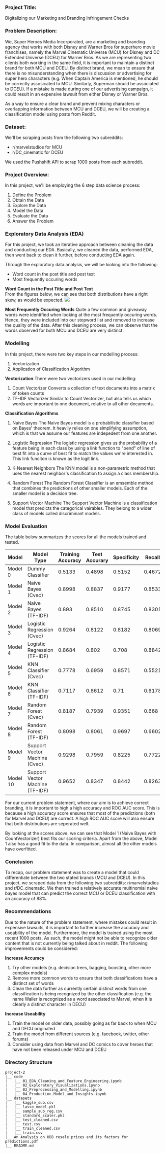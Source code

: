 ### Project Title:
Digitalizing our Marketing and Branding Infringement Checks

### Problem Description:
We, Super Heroes Media Incorporated, are a marketing and branding agency that works with both Disney and Warner Bros for superhero movie franchises, namely the Marvel Cinematic Universe (MCU) for Disney and DC Extended Universe (DCEU) for Warner Bros. As we are representing two clients both working in the same field, it is important to maintain a distinct brand for both MCU and DCEU. By distinct brand, we mean to ensure that there is no misunderstanding when there is discussion or advertising for super hero characters (e.g. When Captain America is mentioned, he should be correctly assosicated to MCU. Similarly, Superman should be associated to DCEU). If a mistake is made during one of our advertising campaign, it could result in an expensive lawsuit from either Disney or Warner Bros.    

As a way to ensure a clear brand and prevent mixing characters or overlapping information between MCU and DCEU, we will be creating a classification model using posts from Reddit.

### Dataset:
We'll be scraping posts from the following two subreddits:
* r/marvelstudios for MCU
* r/DC_cinematic for DCEU 

We used the Pushshift API to scrap 1000 posts from each subreddit.

### Project Overview:
In this project, we'll be employing the 6 step data science process:  
1. Define the Problem
2. Obtain the Data
3. Explore the Data
4. Model the Data
5. Evaluate the Data
6. Answer the Problem  

### Exploratory Data Analysis (EDA)
For this project, we took an iterative approach between cleaning the data and conducting our EDA. Basically, we cleaned the data, performed EDA, then went back to clean it further, before conducting EDA again.  

Through the exploratory data analysis, we will be looking into the following:
* Word count in the post title and post text
* Most frequently occuring words  

**Word Count in the Post Title and Post Text**  
From the figures below, we can see that both distributions have a right skew, as would be expected. 
![](https://github.com/Suniljit/General_Assembly_Projects/blob/main/project_3/images/word_length.png)

**Most Frequently Occuring Words**
Quite a few common and giveaway words were identified when looking at the most frequently occuring words. Hence, they were included into our stopword list and removed to increase the quality of the data. After this cleaning process, we can observe that the words observed for both MCU and DCEU are very distinct.

### Modelling
In this project, there were two key steps in our modelling process:
1. Vectorization
2. Application of Classification Algorithm

**Vectorization**
There were two vectorizers used in our modelling:
1. Count Vectorizer
Converts a collection of text documents into a matrix of token counts
2. TF-IDF Vectorizer
Similar to Count Vectorizer, but also tells us which words are important to one document, relative to all other documents.

**Classification Algorithms**
1. Naive Bayes
The Naive Bayes model is a probabilistic classifier based on Bayes' theorem. It heavily relies on one simplifying assumption, which is that we assume our features are indepedent from one another. 

2. Logistic Regression
The logistic regression gives us the probability of a feature being in each class by using a link function to "bend" of line of best fit into a curve of best fit to match the values we're interested in. This link funciton is known as the logit link.

3. K-Nearest Neighbors
The KNN model is a non-parametric method that uses the nearest neighbor's classification to assign a class membership. 

4. Random Forest
The Random Forest Classifier is an emsemble method that combines the predictions of other smaller models. Each of the smaller model is a decision tree. 

5. Support Vector Machine
The Support Vector Machine is a classification model that predicts the categorical vairables. They belong to a wider class of models called discriminant models. 

### Model Evaluation
The table below summarizes the scores for all the models trained and tested. 

|Model   | Model Type          |Training Accuracy |Test Accurary | Specificity | Recall | Precision | F1     | ROC AUC |
|------------|---------------------|----|----------|-------------|--------|-----------|--------|---------|
|Model 0     |Dummy Classifier     |0.5133|0.4898    |0.5152       |0.4672  |0.5193     |0.4919  |0.5      |
|Model 1     |Naive Bayes (Cvec)   |0.8998|0.8837|0.9177|0.8533| 0.9208|0.8858| 0.95|
|Model 2     |Naive Bayes (TF-IDF) |0.893| 0.8510|0.8745|0.8301|0.8811|0.8545|0.94|
|Model 3     |Logistic Regression (Cvec)|0.9264|0.8122|0.8182|0.8069|0.8327|0.8196|0.93|
|Model 4     |Logistic Regression (TF-IDF)|0.8684|0.802|0.708|0.8842|0.7736|0.8252|0.91|
|Model 5     |KNN Classifier (Cvec)|0.7778|0.6959|0.8571|0.5521|0.8125|0.6575|0.82|
|Model 6     |KNN Classifier (TF-IDF)|0.7117|0.6612|0.71|0.6178|0.7049|0.6584|0.77|
|Model 7     |Random Forest (Cvec)|0.8187|0.7939|0.9351|0.668|0.9202|0.774|0.91|
|Model 8     |Random Forest (TF-IDF)|0.8098|0.8061|0.9697|0.6602|0.9607|0.7826|0.92|
|Model 9     |Support Vector Machine (Cvec)|0.9298|0.7959|0.8225|0.7722|0.8299|0.8|0.9|
|Model 10    |Support Vector Machine (TF-IDF)|0.9652|0.8347|0.8442|0.8263|0.856|0.8409|0.91|

For our current problem statement, where our aim is to achieve correct branding, it is important to high a high accuracy and ROC AUC score. This is because a high accuracy score ensures that most of the predictions (both for Marvel and DCEU) are correct. A high ROC AUC score will also ensure that both distributions are seperated well.  

By looking at the scores above, we can see that Model 1 (Naive Bayes with CountVectorizer) best fits our scoring criteria. Apart from the above, Model 1 also has a good fit to the data. In comparison, almost all the other models have overfitted. 

### Conclusion
To recap, our problem statement was to create a model that could differentiate between the two stated brands (MCU and DCEU). In this project, we scraped data from the following two subreddits: r/marvelstudios and r/DC_cinematic. We then trained a relatively accurate multinomial naive bayes model that can predict the correct MCU or DCEU classification with an accuracy of 88%. 

### Recommendations
Due to the nature of the problem statement, where mistakes could result in expensive lawsuits, it is important to further increase the accuracy and useability of the model. Furthermore, the model is trained using the most recent 1000 posts. As such, the model might not be able to recognize older content that is not currently being talked about in reddit. The following improvements could be considered:

**Increase Accuracy**
1. Try other models (e.g. decision trees, bagging, boosting, other more complex models)
2. Remove more common words to ensure that both classifications have a distinct set of words
3. Clean the data further as currently certain distinct words from one classification is being recognized by the other classification (e.g. the name Waller is recognized as a word associated to Marvel, when it is clearly a distinct character in DECU)

**Increase Useability**
1. Train the model on older data, possibly going as far back to when MCU and DECU originated
2. Train the model from different sources (e.g. facebook, twitter, other forums)
3. Consider using data from Marvel and DC comics to cover heroes that have not been released under MCU and DCEU

### Directory Structure
```
project-2  
|__ code  
|   |__ 01_EDA_Cleaning_and_Feature_Engineering.ipynb     
|   |__ 02_Exploratory_Visualizations.ipynb     
|   |__ 03_Preprocessing_and_Modelling.ipynb  
|   |__ 04_Production_Model_and_Insights.ipynb     
|__ datasets  
|   |__ kaggle_sub.csv  
|   |__ lasso_model.pkl  
|   |__ sample_sub_reg.csv  
|   |__ standard_scaler.pkl  
|   |__ test_cleaned.csv  
|   |__ test.csv  
|   |__ train_cleaned.csv  
|   |__ train.csv  
|__ An Analysis on HDB resale prices and its factors for predictions.pdf  
|__ README.md  
```